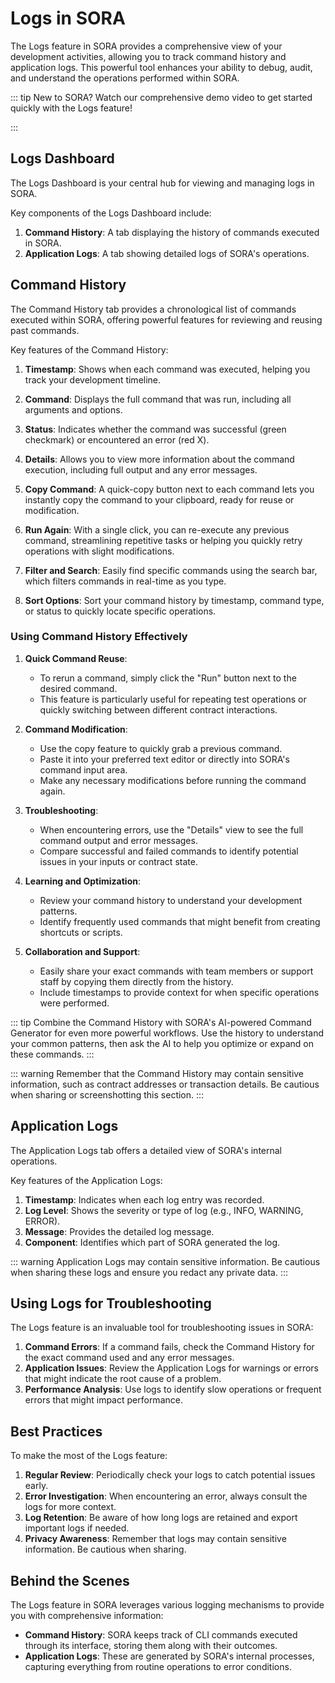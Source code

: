 # Logs in SORA

The Logs feature in SORA provides a comprehensive view of your development activities, allowing you to track command history and application logs. This powerful tool enhances your ability to debug, audit, and understand the operations performed within SORA.

::: tip
New to SORA? Watch our comprehensive demo video to get started quickly with the Logs feature!

<!-- <iframe width="560" height="315" src="https://www.youtube.com/embed/YOUR_VIDEO_ID" frameborder="0" allow="accelerometer; autoplay; clipboard-write; encrypted-media; gyroscope; picture-in-picture" allowfullscreen></iframe> -->
:::

## Logs Dashboard

The Logs Dashboard is your central hub for viewing and managing logs in SORA.

<!-- ![Logs Dashboard](/public/features/logs/dashboard.png) -->

Key components of the Logs Dashboard include:

1. **Command History**: A tab displaying the history of commands executed in SORA.
2. **Application Logs**: A tab showing detailed logs of SORA's operations.

## Command History

The Command History tab provides a chronological list of commands executed within SORA, offering powerful features for reviewing and reusing past commands.

<!-- ![Command History](/public/features/logs/command-history.png) -->

Key features of the Command History:

1. **Timestamp**: Shows when each command was executed, helping you track your development timeline.

2. **Command**: Displays the full command that was run, including all arguments and options.

3. **Status**: Indicates whether the command was successful (green checkmark) or encountered an error (red X).

4. **Details**: Allows you to view more information about the command execution, including full output and any error messages.

5. **Copy Command**: A quick-copy button next to each command lets you instantly copy the command to your clipboard, ready for reuse or modification.

6. **Run Again**: With a single click, you can re-execute any previous command, streamlining repetitive tasks or helping you quickly retry operations with slight modifications.

7. **Filter and Search**: Easily find specific commands using the search bar, which filters commands in real-time as you type.

8. **Sort Options**: Sort your command history by timestamp, command type, or status to quickly locate specific operations.

### Using Command History Effectively

1. **Quick Command Reuse**:
   - To rerun a command, simply click the "Run" button next to the desired command.
   - This feature is particularly useful for repeating test operations or quickly switching between different contract interactions.

2. **Command Modification**:
   - Use the copy feature to quickly grab a previous command.
   - Paste it into your preferred text editor or directly into SORA's command input area.
   - Make any necessary modifications before running the command again.

3. **Troubleshooting**:
   - When encountering errors, use the "Details" view to see the full command output and error messages.
   - Compare successful and failed commands to identify potential issues in your inputs or contract state.

4. **Learning and Optimization**:
   - Review your command history to understand your development patterns.
   - Identify frequently used commands that might benefit from creating shortcuts or scripts.

5. **Collaboration and Support**:
   - Easily share your exact commands with team members or support staff by copying them directly from the history.
   - Include timestamps to provide context for when specific operations were performed.

::: tip
Combine the Command History with SORA's AI-powered Command Generator for even more powerful workflows. Use the history to understand your common patterns, then ask the AI to help you optimize or expand on these commands.
:::

::: warning
Remember that the Command History may contain sensitive information, such as contract addresses or transaction details. Be cautious when sharing or screenshotting this section.
:::

## Application Logs

The Application Logs tab offers a detailed view of SORA's internal operations.

<!-- ![Application Logs](/public/features/logs/application-logs.png) -->

Key features of the Application Logs:

1. **Timestamp**: Indicates when each log entry was recorded.
2. **Log Level**: Shows the severity or type of log (e.g., INFO, WARNING, ERROR).
3. **Message**: Provides the detailed log message.
4. **Component**: Identifies which part of SORA generated the log.

::: warning
Application Logs may contain sensitive information. Be cautious when sharing these logs and ensure you redact any private data.
:::

## Using Logs for Troubleshooting

The Logs feature is an invaluable tool for troubleshooting issues in SORA:

1. **Command Errors**: If a command fails, check the Command History for the exact command used and any error messages.
2. **Application Issues**: Review the Application Logs for warnings or errors that might indicate the root cause of a problem.
3. **Performance Analysis**: Use logs to identify slow operations or frequent errors that might impact performance.

## Best Practices

To make the most of the Logs feature:

1. **Regular Review**: Periodically check your logs to catch potential issues early.
2. **Error Investigation**: When encountering an error, always consult the logs for more context.
3. **Log Retention**: Be aware of how long logs are retained and export important logs if needed.
4. **Privacy Awareness**: Remember that logs may contain sensitive information. Be cautious when sharing.

## Behind the Scenes

The Logs feature in SORA leverages various logging mechanisms to provide you with comprehensive information:

- **Command History**: SORA keeps track of CLI commands executed through its interface, storing them along with their outcomes.
- **Application Logs**: These are generated by SORA's internal processes, capturing everything from routine operations to error conditions.

<style>
.image-border img {
    border: 1px solid #ddd;
    border-radius: 4px;
    padding: 5px;
}
</style>

